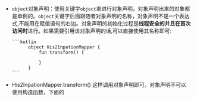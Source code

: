 - `object`对象声明：使用关键字`object`来进行对象声明，对象声明出来的对象都是单例的。`object`关键字后面跟随者对象声明的名称，对象声明不是一个表达式,不能用在赋值语句的右边。对象声明的初始化过程是**线程安全的并且在首次访问时**进行。如果需要引用该对象声明的话,可以直接使用其名称即可:
  
      ```kotlin
            object His2InpationMapper {
                fun transform() {

                }
            }
      ```
-  His2InpationMapper.transform() 这样调用对象声明即可。对象声明不可以使用构造函数，下面的